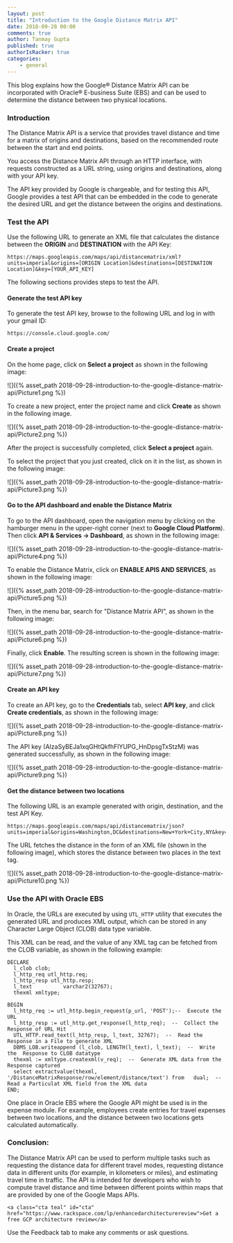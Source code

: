 ```yaml
---
layout: post
title: "Introduction to the Google Distance Matrix API"
date: 2018-09-28 00:00
comments: true
author: Tanmay Gupta
published: true
authorIsRacker: true
categories:
    - general
---
```


This blog explains how the Google&reg; Distance Matrix API can be incorporated
with Oracle&reg; E-business Suite (EBS) and can be used to determine the distance
between two physical locations.

<!-- more -->

### Introduction

The Distance Matrix API is a service that provides travel distance and time for
a matrix of origins and destinations, based on the recommended route between
the start and end points.

You access the Distance Matrix API through an HTTP interface, with requests
constructed as a URL string, using origins and destinations, along with your
API key.

The API key provided by Google is chargeable, and for testing this API, Google
provides a test API that can be embedded in the code to generate the desired URL
and get the distance between the origins and destinations.

### Test the API

Use the following URL to generate an XML file that calculates the distance
between the **ORIGIN** and **DESTINATION** with the API Key:

    https://maps.googleapis.com/maps/api/distancematrix/xml?units=imperial&origins=[ORIGIN Location]&destinations=[DESTINATION Location]&key=[YOUR_API_KEY]

The following sections provides steps to test the API.

#### Generate the test API key

To generate the test API key, browse to the following URL and log in with your
gmail ID:

    https://console.cloud.google.com/

#### Create a project

On the home page, click on **Select a project** as shown in the following image:

![]({% asset_path 2018-09-28-introduction-to-the-google-distance-matrix-api/Picture1.png %})

To create a new project, enter the project name and click **Create** as shown
in the following image.

![]({% asset_path 2018-09-28-introduction-to-the-google-distance-matrix-api/Picture2.png %})

After the project is successfully completed, click **Select a project** again.

To select the project that you just created, click on it in the list, as shown
in the following image:

![]({% asset_path 2018-09-28-introduction-to-the-google-distance-matrix-api/Picture3.png %})

#### Go to the API dashboard and enable the Distance Matrix

To go to the API dashboard, open the navigation menu by clicking on the
hamburger menu in the upper-right corner (next to **Google Cloud Platform**).
Then click **API & Services -> Dashboard**, as shown in the following image:

![]({% asset_path 2018-09-28-introduction-to-the-google-distance-matrix-api/Picture4.png %})

To enable the Distance Matrix, click on **ENABLE APIS AND SERVICES**, as shown
in the following image:

![]({% asset_path 2018-09-28-introduction-to-the-google-distance-matrix-api/Picture5.png %})

Then, in the menu bar, search for "Distance Matrix API", as shown in the
following image:

![]({% asset_path 2018-09-28-introduction-to-the-google-distance-matrix-api/Picture6.png %})

Finally, click **Enable**.  The resulting screen is shown in the following image:

![]({% asset_path 2018-09-28-introduction-to-the-google-distance-matrix-api/Picture7.png %})

#### Create an API key

To create an API key, go to the **Credentials** tab, select **API key**, and
click **Create credentials**, as shown in the following image:

![]({% asset_path 2018-09-28-introduction-to-the-google-distance-matrix-api/Picture8.png %})

The API key (AIzaSyBEJa1xqGHtQkfhFlYUPG_HnDpsgTxStzM) was generated successfully,
as shown in the following image:

![]({% asset_path 2018-09-28-introduction-to-the-google-distance-matrix-api/Picture9.png %})

#### Get the distance between two locations

The following URL is an example generated with origin, destination, and the test
API Key.

    https://maps.googleapis.com/maps/api/distancematrix/json?units=imperial&origins=Washington,DC&destinations=New+York+City,NY&key=AIzaSyBEJa1xqGHtQkfhFlYUPG_HnDpsgTxStzM

The URL fetches the distance in the form of an XML file (shown in the following
image), which stores the distance between two places in the text tag.

![]({% asset_path 2018-09-28-introduction-to-the-google-distance-matrix-api/Picture10.png %})

### Use the API with Oracle EBS

In Oracle, the URLs are executed by using `UTL_HTTP` utility that executes the
generated URL and produces XML output, which can be stored in any Character
Large Object (CLOB) data type variable.

This XML can be read, and the value of any XML tag can be fetched from the
CLOB variable, as shown in the following example:

    DECLARE
      l_clob clob;
      l_http_req utl_http.req;
      l_http_resp utl_http.resp;
      l_text          varchar2(32767);
      thexml xmltype;

    BEGIN
      l_http_req := utl_http.begin_request(p_url, 'POST');--  Execute the URL
      l_http_resp := utl_http.get_response(l_http_req);  --  Collect the Response of URL Hit
      UTL_HTTP.read_text(l_http_resp, l_text, 32767);  --  Read the Response in a File to generate XML
      DBMS_LOB.writeappend (l_clob, LENGTH(l_text), l_text);  --  Write the  Response to CLOB datatype
      thexml := xmltype.createxml(v_req);  --  Generate XML data from the Response captured
      select extractvalue(thexml, '/DistanceMatrixResponse/row/element/distance/text') from   dual;  --  Read a Particulat XML field from the XML data
    END;

One place in Oracle EBS where the Google API might be used is in the expense module.
For example, employees create entries for travel expenses between two locations,
and the distance between two locations gets calculated automatically.

### Conclusion:

The Distance Matrix API can be used to perform multiple tasks such as requesting
the distance data for different travel modes, requesting distance data in
different units (for example, in kilometers or miles), and estimating travel
time in traffic. The API is intended for developers who wish to compute travel
distance and time between different points within maps that are provided by one
of the Google Maps APIs.

    <a class="cta teal" id="cta" href="https://www.rackspace.com/lp/enhancedarchitecturereview">Get a free GCP architecture review</a>

Use the Feedback tab to make any comments or ask questions.

